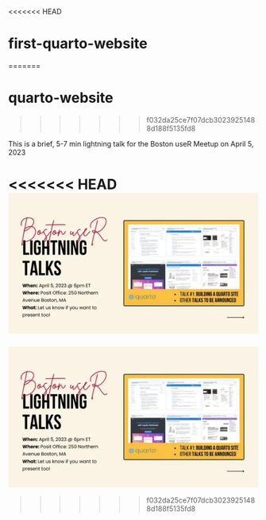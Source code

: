 
<<<<<<< HEAD
# first-quarto-website
=======
# quarto-website
>>>>>>> f032da25ce7f07dcb30239251488d188f5135fd8

This is a brief, 5-7 min lightning talk for the Boston useR Meetup on April 5, 2023

<<<<<<< HEAD
[![Title slide screenshot](index-img.png)](https://github.com/RachaelDempsey/quarto-presentation-slides)
=======
[![Title slide screenshot](index-img.png)](https://jthomasmock.github.io/arrow-dplyr/)
>>>>>>> f032da25ce7f07dcb30239251488d188f5135fd8
